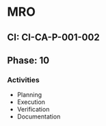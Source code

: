 # MRO

## CI: CI-CA-P-001-002
## Phase: 10

### Activities
- Planning
- Execution
- Verification
- Documentation
